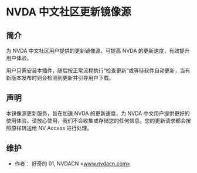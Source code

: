 # NVDA 中文社区更新镜像源

## 简介

为 NVDA 中文社区用户提供的更新镜像源，可提高 NVDA 的更新速度，有效提升用户体验。

用户只需安装本插件，随后按正常流程执行“检查更新”或等待软件自动更新，当有新版本发布时则会检测到更新并引导用户下载。

## 声明

本镜像源更新服务，旨在加速 NVDA 的更新速度，为 NVDA 中文用户提供更好的使用体验。请放心使用，我们不会收集或存储您的任何信息。您的更新请求都会按照原样转送给 NV Access 进行处理。

## 维护
* 作者： 好奇的 01, NVDACN <www.nvdacn.com>
